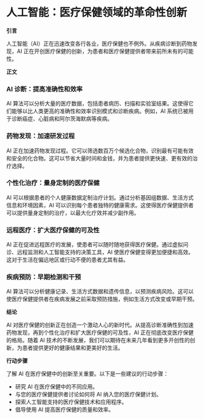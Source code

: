 # 人工智能：医疗保健领域的革命性创新

**引言**

人工智能（AI）正在迅速改变各行各业，医疗保健也不例外。从疾病诊断到药物发现，AI 正在开创医疗保健的创新，为患者和医疗保健提供者带来前所未有的可能性。

**正文**

### AI 诊断：提高准确性和效率

AI 算法可以分析大量的医疗数据，包括患者病历、扫描和实验室结果。这使得它们能够以比人类更高的准确性和效率识别模式和诊断疾病。例如，AI 系统已被用于诊断癌症、心脏病和阿尔茨海默病等疾病。

### 药物发现：加速研发过程

AI 正在加速药物发现过程。它可以筛选数百万个候选化合物，识别最有可能有效和安全的化合物。这可以节省大量时间和金钱，并为患者提供更快速、更有效的治疗选择。

### 个性化治疗：量身定制的医疗保健

AI 可以根据患者的个人健康数据定制治疗计划。通过分析基因组数据、生活方式信息和环境因素，AI 可以识别每个患者独特的健康需求。这使得医疗保健提供者可以提供量身定制的治疗，以最大化疗效并减少副作用。

### 远程医疗：扩大医疗保健的可及性

AI 正在促进远程医疗的发展，使患者可以随时随地获得医疗保健。通过虚拟问诊、远程监测和人工智能支持的决策工具，AI 使医疗保健变得更加便捷和高效。这对于生活在偏远地区或行动不便的患者尤其有益。

### 疾病预防：早期检测和干预

AI 算法可以分析健康记录、生活方式数据和遗传信息，以预测疾病风险。这可以使医疗保健提供者在疾病发展之前采取预防措施，例如生活方式改变或早期干预。

**结论**

AI 对医疗保健的创新正在创造一个激动人心的新时代。从提高诊断准确性到加速药物发现，再到个性化治疗和扩大医疗保健的可及性，AI 正在彻底改变医疗保健的格局。随着 AI 技术的不断发展，我们可以期待在未来几年看到更多开创性的创新，为患者提供更好的健康结果和更美好的生活。

**行动步骤**

了解 AI 在医疗保健中的创新至关重要。以下是一些建议的行动步骤：

* 研究 AI 在医疗保健中的不同应用。
* 与您的医疗保健提供者讨论如何将 AI 纳入您的医疗保健计划。
* 探索人工智能支持的医疗保健技术和应用程序。
* 倡导使用 AI 提高医疗保健的质量和效率。
